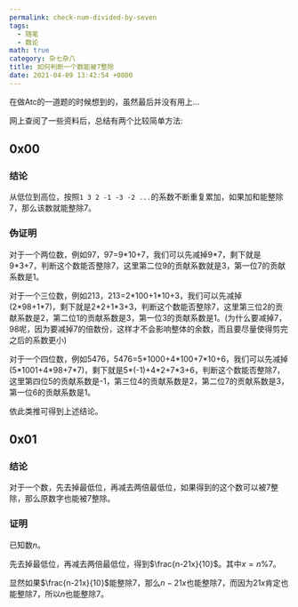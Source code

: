 ```yaml
---
permalink: check-num-divided-by-seven
tags: 
  - 随笔
  - 数论
math: true
category: 杂七杂八
title: 如何判断一个数能被7整除
date: 2021-04-09 13:42:54 +0800
---
```


在做Atc的一道题的时候想到的，虽然最后并没有用上...

网上查阅了一些资料后，总结有两个比较简单方法:

## 0x00

### 结论

从低位到高位，按照`1 3 2 -1 -3 -2 ...`的系数不断重复累加，如果加和能整除7，那么该数就能整除7。

### <del>伪</del>证明

对于一个两位数，例如97，97=9\*10+7，我们可以先减掉9\*7，剩下就是9\*3+7，判断这个数能否整除7，这里第二位9的贡献系数就是3，第一位7的贡献系数是1。

对于一个三位数，例如213，213=2\*100+1\*10+3，我们可以先减掉(2\*98+1\*7)，剩下就是2\*2+1*3+3，判断这个数能否整除7，这里第三位2的贡献系数是2，第二位1的贡献系数是3，第一位3的贡献系数是1。(为什么要减掉7，98呢，因为要减掉7的倍数份，这样才不会影响整体的余数，而且要尽量使得剪完之后的系数更小)

对于一个四位数，例如5476，5476=5\*1000+4\*100+7\*10+6，我们可以先减掉(5\*1001+4\*98+7\*7)，剩下就是5\*(-1)+4\*2+7*3+6，判断这个数能否整除7，这里第四位5的贡献系数是-1，第三位4的贡献系数是2，第二位7的贡献系数是3，第一位6的贡献系数是1。

依此类推可得到上述结论。

## 0x01

### 结论

对于一个数，先去掉最低位，再减去两倍最低位，如果得到的这个数可以被7整除，那么原数字也能被7整除。

### 证明

已知数$n$。

先去掉最低位，再减去两倍最低位，得到$\frac{n-21x}{10}$。其中$x=n\%7$。

显然如果$\frac{n-21x}{10}$能整除7，那么$n-21x$也能整除7，而因为$21x$肯定也能整除7，所以$n$也能整除7。